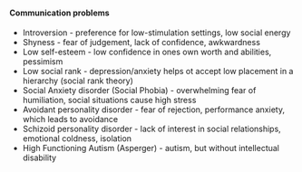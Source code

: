 #### Communication problems
* Introversion - preference for low-stimulation settings, low social energy
* Shyness - fear of judgement, lack of confidence, awkwardness
* Low self-esteem - low confidence in ones own worth and abilities, pessimism
* Low social rank - depression/anxiety helps ot accept low placement in a hierarchy (social rank theory)
* Social Anxiety disorder (Social Phobia) - overwhelming fear of humiliation, social situations cause high stress
* Avoidant personality disorder - fear of rejection, performance anxiety, which leads to avoidance
* Schizoid personality disorder - lack of interest in social relationships, emotional coldness, isolation
* High Functioning Autism (Asperger) - autism, but without intellectual disability
